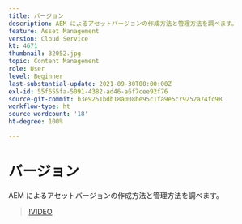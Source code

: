 ```yaml
---
title: バージョン
description: AEM によるアセットバージョンの作成方法と管理方法を調べます。
feature: Asset Management
version: Cloud Service
kt: 4671
thumbnail: 32052.jpg
topic: Content Management
role: User
level: Beginner
last-substantial-update: 2021-09-30T00:00:00Z
exl-id: 55f655fa-5091-4382-ad46-a6f7cee92f76
source-git-commit: b3e9251bdb18a008be95c1fa9e5c79252a74fc98
workflow-type: ht
source-wordcount: '18'
ht-degree: 100%

---
```


# バージョン

AEM によるアセットバージョンの作成方法と管理方法を調べます。

>[!VIDEO](https://video.tv.adobe.com/v/32052?quality=12&learn=on)

